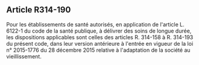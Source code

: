 ## Article R314-190

Pour les établissements de santé autorisés, en application de l'article L. 6122-1 du code de la santé publique,
à délivrer des soins de longue durée, les dispositions applicables sont celles des articles R. 314-158 à R.
314-193 du présent code, dans leur version antérieure à l'entrée en vigueur de la loi n° 2015-1776 du 28
décembre 2015 relative à l'adaptation de la société au vieillissement.

